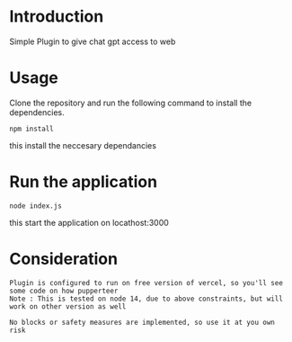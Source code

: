 
# Introduction

Simple Plugin to give chat gpt access to web

# Usage

Clone the repository and run the following command to install the dependencies.



```
npm install
```
this install the neccesary dependancies

# Run the application

```
node index.js
```

this start the application on locathost:3000


# Consideration

    Plugin is configured to run on free version of vercel, so you'll see some code on how pupperteer 
    Note : This is tested on node 14, due to above constraints, but will work on other version as well

    No blocks or safety measures are implemented, so use it at you own risk


